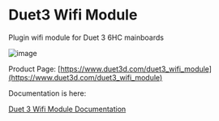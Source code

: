 # Duet3 Wifi Module
Plugin wifi module for Duet 3 6HC mainboards

![image](https://github.com/Duet3D/Duet3-Wifi-Module/assets/1642947/ca2742cc-6e53-4950-9611-afb406e0e63e)

Product Page:
[https://www.duet3d.com/duet3_wifi_module](https://www.duet3d.com/duet3_wifi_module)


Documentation is here:

[Duet 3 Wifi Module Documentation](https://docs.duet3d.com/Duet3D_hardware/Duet_3_family/Duet_3_Mainboard_6HC_Hardware_Overview#wifi-v102)


